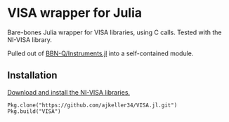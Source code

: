 # VISA wrapper for Julia

Bare-bones Julia wrapper for VISA libraries, using C calls. Tested with the NI-VISA library.

Pulled out of [BBN-Q/Instruments.jl](https://github.com/BBN-Q/Instruments.jl) into a self-contained module.

## Installation

[Download and install the NI-VISA libraries.](https://www.ni.com/visa/)

```
Pkg.clone("https://github.com/ajkeller34/VISA.jl.git")
Pkg.build("VISA")
```
